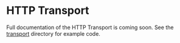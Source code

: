 # HTTP Transport

Full documentation of the HTTP Transport is coming soon. See the [transport](https://github.com/suborbital/grav/blob/main/transport) directory for example code.

